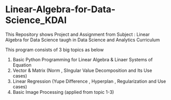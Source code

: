 # Linear-Algebra-for-Data-Science_KDAI

This Repository shows Project and Assignment 
from Subject : Linear Algebra for Data Science taugh in Data Science and Analytics Curriculum

This program consists of 3 big topics as below
1. Basic Python Programming for Linear Algebra & Linaer Systems of Equation
2. Vector & Matrix (Norm , SIngular Value Decomposition and Its Use cases)
3. Linear Regression (Yupe Difference , Hyperplan , Regularization and Use cases)
4. Basic Image Processing (applied from topic 1-3)

